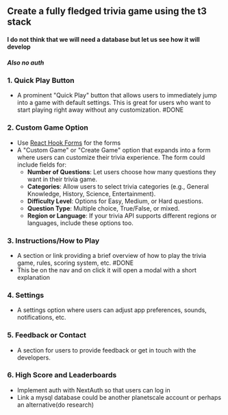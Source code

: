 ## Create a fully fledged trivia game using the t3 stack

#### I do not think that we will need a database but let us see how it will develop
##### Also no auth


### 1. **Quick Play Button**

- A prominent "Quick Play" button that allows users to immediately jump into a game with default settings. This is great for users who want to start playing right away without any customization. #DONE 

### 2. **Custom Game Option**


- Use [React Hook Forms](https://www.react-hook-form.com/) for the forms
- A "Custom Game" or "Create Game" option that expands into a form where users can customize their trivia experience. The form could include fields for:
    - **Number of Questions**: Let users choose how many questions they want in their trivia game.
    - **Categories**: Allow users to select trivia categories (e.g., General Knowledge, History, Science, Entertainment).
    - **Difficulty Level**: Options for Easy, Medium, or Hard questions.
    - **Question Type**: Multiple choice, True/False, or mixed.
    - **Region or Language**: If your trivia API supports different regions or languages, include these options too.

### 3. **Instructions/How to Play**

- A section or link providing a brief overview of how to play the trivia game, rules, scoring system, etc. #DONE 
- This be on the nav and on click it will open a modal with a short explanation
### 4. **Settings**

- A settings option where users can adjust app preferences, sounds, notifications, etc.
### 5. **Feedback or Contact**

- A section for users to provide feedback or get in touch with the developers.

### 6. **High Score and Leaderboards**
- Implement auth with NextAuth so that users can log in
- Link a mysql database could be another planetscale account or perhaps an alternative(do research)